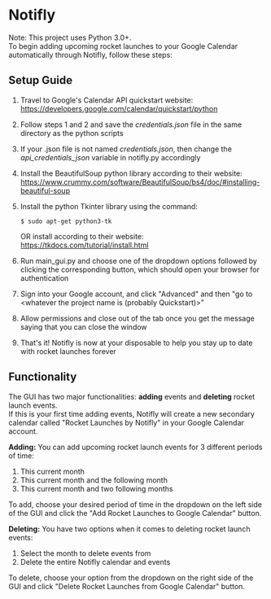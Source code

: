 # Notifly
Note: This project uses Python 3.0+.  
To begin adding upcoming rocket launches to your Google Calendar automatically through Notifly, follow these steps:

## Setup Guide
1. Travel to Google's Calendar API quickstart website:  
https://developers.google.com/calendar/quickstart/python
2. Follow steps 1 and 2 and save the *credentials.json* file in the same directory as the python scripts
3. If your .json file is not named *credentials.json*, then change the *api_credentials_json* variable in notifly.py accordingly
4. Install the BeautifulSoup python library according to their website: 
https://www.crummy.com/software/BeautifulSoup/bs4/doc/#installing-beautiful-soup

5. Install the python Tkinter library using the command:
   
   ```
   $ sudo apt-get python3-tk
   ```
   
   OR install according to their website:  
   https://tkdocs.com/tutorial/install.html  
6. Run main_gui.py and choose one of the dropdown options followed by clicking the corresponding button, which should open your browser for authentication
7. Sign into your Google account, and click "Advanced" and then "go to <whatever the project name is (probably Quickstart)>"
8. Allow permissions and close out of the tab once you get the message saying that you can close the window
9. That's it! Notifly is now at your disposable to help you stay up to date with rocket launches forever

## Functionality
The GUI has two major functionalities: __adding__ events and __deleting__ rocket launch events.  
If this is your first time adding events, Notifly will create a new secondary calendar called "Rocket Launches by Notifly" in your Google Calendar account.

__Adding:__ You can add upcoming rocket launch events for 3 different periods of time:
1. This current month
2. This current month and the following month
3. This current month and two following months

To add, choose your desired period of time in the dropdown on the left side of the GUI and click the "Add Rocket Launches to Google Calendar" button. 

__Deleting:__ You have two options when it comes to deleting rocket launch events:
1. Select the month to delete events from
2. Delete the entire Notifly calendar and events

To delete, choose your option from the dropdown on the right side of the GUI and click "Delete Rocket Launches from Google Calendar" button.
